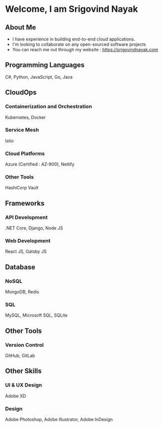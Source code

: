 # Welcome, I am Srigovind Nayak

## About Me
- I have experience in building end-to-end cloud applications.
- I'm looking to collaborate on any open-sourced software projects
- You can reach me out through my website : https://srigovindnayak.com

## Programming Languages
C#, Python, JavaScript, Go, Java 

## CloudOps
### Containerization and Orchestration
Kubernetes, Docker
### Service Mesh
Istio
### Cloud Platforms
Azure (Certified : AZ-900), Netlify
### Other Tools
HashiCorp Vault

## Frameworks
### API Development
.NET Core, Django, Node JS
### Web Development 
React JS, Gatsby JS

## Database
### NoSQL 
MongoDB, Redis
### SQL 
MySQL, Microsoft SQL, SQLite

## Other Tools
### Version Control
GitHub, GitLab

## Other Skills
### UI & UX Design
Adobe XD
### Design
Adobe Photoshop, Adobe Illustrator, Adobe InDesign
